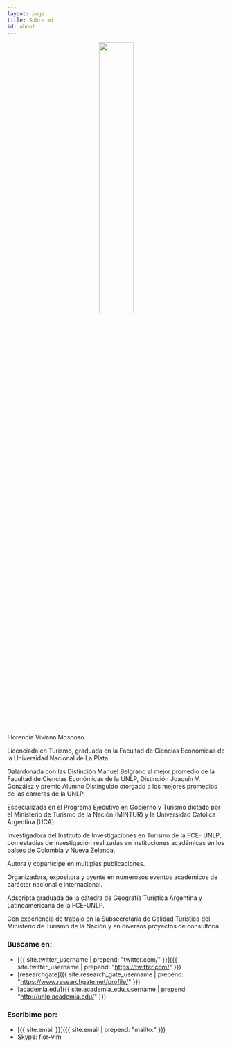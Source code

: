```yaml
---
layout: page
title: Sobre mí
id: about
---
```


<div style="text-align: center;">
  <img style="width:40%;" src="../img/flor.png"/>
</div>

<br/>

Florencia Viviana Moscoso.

Licenciada en Turismo, graduada en la Facultad de Ciencias Económicas de la Universidad Nacional de La Plata.

Galardonada con las Distinción Manuel Belgrano al mejor promedio de la Facultad de Ciencias Económicas de la UNLP, Distinción Joaquín V. González y premio Alumno Distinguido otorgado a los mejores promedios de las carreras de la UNLP.

Especializada en el Programa Ejecutivo en Gobierno y Turismo
dictado por el Ministerio de Turismo de la Nación (MINTUR) y
la Universidad Católica Argentina (UCA).

Investigadora del Instituto de Investigaciones en Turismo de la FCE- UNLP,
con estadías de investigación realizadas en instituciones académicas
en los países de Colombia y Nueva Zelanda.

Autora y copartícipe en multiples publicaciones.

Organizadora, expositora y oyente en numerosos eventos académicos de carácter nacional e internacional.

Adscripta graduada de la cátedra de Geografía Turística Argentina y Latinoamericana de la FCE-UNLP.

Con experiencia de trabajo en la Subsecretaría de Calidad Turística
del Ministerio de Turismo de la Nación y en diversos proyectos de consultoría.

### Buscame en:

* [{{ site.twitter_username | prepend: "twitter.com/" }}]({{ site.twitter_username | prepend: "https://twitter.com/" }})
* [researchgate]({{ site.research_gate_username | prepend: "https://www.researchgate.net/profile/" }})
* [academia.edu]({{ site.academia_edu_username | prepend: "http://unlp.academia.edu/" }})

### Escribime por:
* [{{ site.email }}]({{ site.email | prepend: "mailto:" }})
* Skype: flor-vim
